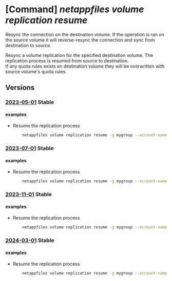 # [Command] _netappfiles volume replication resume_

Resync the connection on the destination volume. If the operation is ran on the source volume it will reverse-resync the connection and sync from destination to source.

Resync a volume replication for the specified destination volume. The replication process is resumed from source to destination. \
If any quota rules exists on destination volume they will be overwritten with source volume's quota rules.

## Versions

### [2023-05-01](/Resources/mgmt-plane/L3N1YnNjcmlwdGlvbnMve30vcmVzb3VyY2Vncm91cHMve30vcHJvdmlkZXJzL21pY3Jvc29mdC5uZXRhcHAvbmV0YXBwYWNjb3VudHMve30vY2FwYWNpdHlwb29scy97fS92b2x1bWVzL3t9L3Jlc3luY3JlcGxpY2F0aW9u/2023-05-01.xml) **Stable**

<!-- mgmt-plane /subscriptions/{}/resourcegroups/{}/providers/microsoft.netapp/netappaccounts/{}/capacitypools/{}/volumes/{}/resyncreplication 2023-05-01 -->

#### examples

- Resume the replication process
    ```bash
        netappfiles volume replication resume -g mygroup --account-name myaccname --pool-name mypoolname --name mydestinationvolname
    ```

### [2023-07-01](/Resources/mgmt-plane/L3N1YnNjcmlwdGlvbnMve30vcmVzb3VyY2Vncm91cHMve30vcHJvdmlkZXJzL21pY3Jvc29mdC5uZXRhcHAvbmV0YXBwYWNjb3VudHMve30vY2FwYWNpdHlwb29scy97fS92b2x1bWVzL3t9L3Jlc3luY3JlcGxpY2F0aW9u/2023-07-01.xml) **Stable**

<!-- mgmt-plane /subscriptions/{}/resourcegroups/{}/providers/microsoft.netapp/netappaccounts/{}/capacitypools/{}/volumes/{}/resyncreplication 2023-07-01 -->

#### examples

- Resume the replication process
    ```bash
        netappfiles volume replication resume -g mygroup --account-name myaccname --pool-name mypoolname --name mydestinationvolname
    ```

### [2023-11-01](/Resources/mgmt-plane/L3N1YnNjcmlwdGlvbnMve30vcmVzb3VyY2Vncm91cHMve30vcHJvdmlkZXJzL21pY3Jvc29mdC5uZXRhcHAvbmV0YXBwYWNjb3VudHMve30vY2FwYWNpdHlwb29scy97fS92b2x1bWVzL3t9L3Jlc3luY3JlcGxpY2F0aW9u/2023-11-01.xml) **Stable**

<!-- mgmt-plane /subscriptions/{}/resourcegroups/{}/providers/microsoft.netapp/netappaccounts/{}/capacitypools/{}/volumes/{}/resyncreplication 2023-11-01 -->

#### examples

- Resume the replication process
    ```bash
        netappfiles volume replication resume -g mygroup --account-name myaccname --pool-name mypoolname --name mydestinationvolname
    ```

### [2024-03-01](/Resources/mgmt-plane/L3N1YnNjcmlwdGlvbnMve30vcmVzb3VyY2Vncm91cHMve30vcHJvdmlkZXJzL21pY3Jvc29mdC5uZXRhcHAvbmV0YXBwYWNjb3VudHMve30vY2FwYWNpdHlwb29scy97fS92b2x1bWVzL3t9L3Jlc3luY3JlcGxpY2F0aW9u/2024-03-01.xml) **Stable**

<!-- mgmt-plane /subscriptions/{}/resourcegroups/{}/providers/microsoft.netapp/netappaccounts/{}/capacitypools/{}/volumes/{}/resyncreplication 2024-03-01 -->

#### examples

- Resume the replication process
    ```bash
        netappfiles volume replication resume -g mygroup --account-name myaccname --pool-name mypoolname --name mydestinationvolname
    ```
